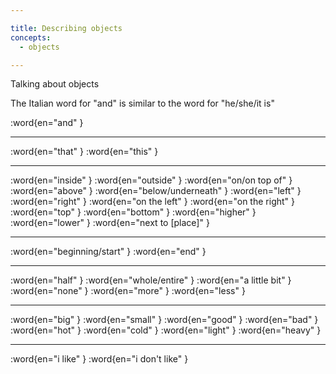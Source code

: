 ```yaml
---

title: Describing objects
concepts:
  - objects

---
```


Talking about objects

The Italian word for "and" is similar to the word for "he/she/it is"

:word{en="and" }

--------------------------------------------------

:word{en="that" }
:word{en="this" }

--------------------------------------------------

:word{en="inside" }
:word{en="outside" }
:word{en="on/on top of" }
:word{en="above" }
:word{en="below/underneath" }
:word{en="left" }
:word{en="right" }
:word{en="on the left" }
:word{en="on the right" }
:word{en="top" }
:word{en="bottom" }
:word{en="higher" }
:word{en="lower" }
:word{en="next to [place]" }

--------------------------------------------------

:word{en="beginning/start" }
:word{en="end" }

--------------------------------------------------

:word{en="half" }
:word{en="whole/entire" }
:word{en="a little bit" }
:word{en="none" }
:word{en="more" }
:word{en="less" }

--------------------------------------------------

:word{en="big" }
:word{en="small" }
:word{en="good" }
:word{en="bad" }
:word{en="hot" }
:word{en="cold" }
:word{en="light" }
:word{en="heavy" }

--------------------------------------------------

:word{en="i like" }
:word{en="i don't like" }
